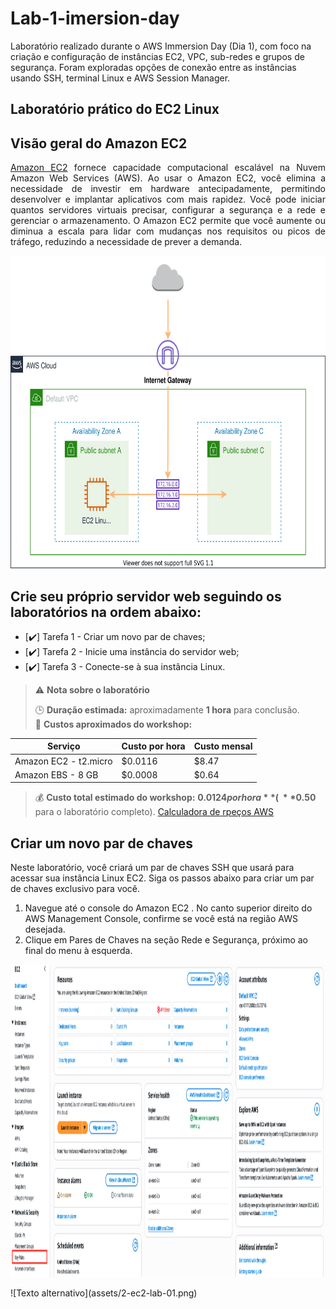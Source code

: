 # Lab-1-imersion-day
Laboratório realizado durante o AWS Immersion Day (Dia 1), com foco na criação e configuração de instâncias EC2, VPC, sub-redes e grupos de segurança. Foram exploradas opções de conexão entre as instâncias usando SSH, terminal Linux e AWS Session Manager.


## Laboratório prático do EC2 Linux

## Visão geral do Amazon EC2

<div align="justify">
<a href="https://docs.aws.amazon.com/AWSEC2/latest/UserGuide/concepts.html" target="_blank">Amazon EC2</a> fornece capacidade computacional escalável na Nuvem Amazon Web Services (AWS). Ao usar o Amazon EC2, você elimina a necessidade de investir em hardware antecipadamente, permitindo desenvolver e implantar aplicativos com mais rapidez. Você pode iniciar quantos servidores virtuais precisar, configurar a segurança e a rede e gerenciar o armazenamento. O Amazon EC2 permite que você aumente ou diminua a escala para lidar com mudanças nos requisitos ou picos de tráfego, reduzindo a necessidade de prever a demanda.
</div>

<p align="center">
  <img src="assets/1-amazon-ec2-architecture.png" alt="Descrição da imagem" width="600" height="500">
</p>

## Crie seu próprio servidor web seguindo os laboratórios na ordem abaixo:
- [✔️] Tarefa 1 - Criar um novo par de chaves;
- [✔️] Tarefa 2 - Inicie uma instância do servidor web;
- [✔️] Tarefa 3 - Conecte-se à sua instância Linux.


> ⚠️ **Nota sobre o laboratório**  
> 
> 🕒 **Duração estimada:** aproximadamente **1 hora** para conclusão.  
> 💸 **Custos aproximados do workshop:**

| Serviço             | Custo por hora | Custo mensal |
|---------------------|----------------|---------------|
| Amazon EC2 - t2.micro | $0.0116        | $8.47         |
| Amazon EBS - 8 GB     | $0.0008        | $0.64         |

> 💰 **Custo total estimado do workshop:** **$0.0124 por hora** (~**$0.50** para o laboratório completo).
[Calculadora de rpeços AWS](https://calculator.aws/#/)

## Criar um novo par de chaves
Neste laboratório, você criará um par de chaves SSH que usará para acessar sua instância Linux EC2. Siga os passos abaixo para criar um par de chaves exclusivo para você.

1. Navegue até o console do Amazon EC2 . No canto superior direito do AWS Management Console, confirme se você está na região AWS desejada.
2. Clique em Pares de Chaves na seção Rede e Segurança, próximo ao final do menu à esquerda.
<p align="center">
  <img src="assets/2-ec2-lab-01.png" alt="Descrição da imagem" width="600" height="500">
</p>
![Texto alternativo](assets/2-ec2-lab-01.png)
